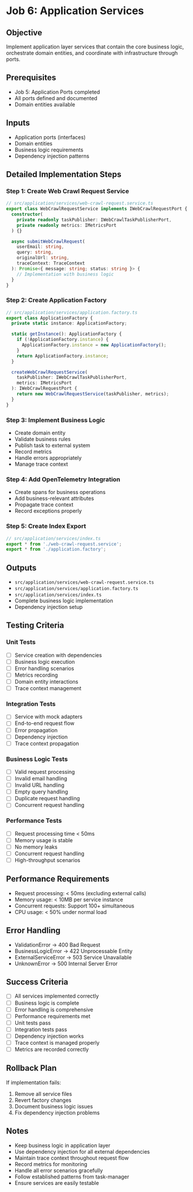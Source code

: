 # Job 6: Application Services

## Objective
Implement application layer services that contain the core business logic, orchestrate domain entities, and coordinate with infrastructure through ports.

## Prerequisites
- Job 5: Application Ports completed
- All ports defined and documented
- Domain entities available

## Inputs
- Application ports (interfaces)
- Domain entities
- Business logic requirements
- Dependency injection patterns

## Detailed Implementation Steps

### Step 1: Create Web Crawl Request Service
```typescript
// src/application/services/web-crawl-request.service.ts
export class WebCrawlRequestService implements IWebCrawlRequestPort {
  constructor(
    private readonly taskPublisher: IWebCrawlTaskPublisherPort,
    private readonly metrics: IMetricsPort
  ) {}

  async submitWebCrawlRequest(
    userEmail: string,
    query: string,
    originalUrl: string,
    traceContext: TraceContext
  ): Promise<{ message: string; status: string }> {
    // Implementation with business logic
  }
}
```

### Step 2: Create Application Factory
```typescript
// src/application/services/application.factory.ts
export class ApplicationFactory {
  private static instance: ApplicationFactory;

  static getInstance(): ApplicationFactory {
    if (!ApplicationFactory.instance) {
      ApplicationFactory.instance = new ApplicationFactory();
    }
    return ApplicationFactory.instance;
  }

  createWebCrawlRequestService(
    taskPublisher: IWebCrawlTaskPublisherPort,
    metrics: IMetricsPort
  ): IWebCrawlRequestPort {
    return new WebCrawlRequestService(taskPublisher, metrics);
  }
}
```

### Step 3: Implement Business Logic
- Create domain entity
- Validate business rules
- Publish task to external system
- Record metrics
- Handle errors appropriately
- Manage trace context

### Step 4: Add OpenTelemetry Integration
- Create spans for business operations
- Add business-relevant attributes
- Propagate trace context
- Record exceptions properly

### Step 5: Create Index Export
```typescript
// src/application/services/index.ts
export * from './web-crawl-request.service';
export * from './application.factory';
```

## Outputs
- `src/application/services/web-crawl-request.service.ts`
- `src/application/services/application.factory.ts`
- `src/application/services/index.ts`
- Complete business logic implementation
- Dependency injection setup

## Testing Criteria

### Unit Tests
- [ ] Service creation with dependencies
- [ ] Business logic execution
- [ ] Error handling scenarios
- [ ] Metrics recording
- [ ] Domain entity interactions
- [ ] Trace context management

### Integration Tests
- [ ] Service with mock adapters
- [ ] End-to-end request flow
- [ ] Error propagation
- [ ] Dependency injection
- [ ] Trace context propagation

### Business Logic Tests
- [ ] Valid request processing
- [ ] Invalid email handling
- [ ] Invalid URL handling
- [ ] Empty query handling
- [ ] Duplicate request handling
- [ ] Concurrent request handling

### Performance Tests
- [ ] Request processing time < 50ms
- [ ] Memory usage is stable
- [ ] No memory leaks
- [ ] Concurrent request handling
- [ ] High-throughput scenarios

## Performance Requirements
- Request processing: < 50ms (excluding external calls)
- Memory usage: < 10MB per service instance
- Concurrent requests: Support 100+ simultaneous
- CPU usage: < 50% under normal load

## Error Handling
- ValidationError → 400 Bad Request
- BusinessLogicError → 422 Unprocessable Entity
- ExternalServiceError → 503 Service Unavailable
- UnknownError → 500 Internal Server Error

## Success Criteria
- [ ] All services implemented correctly
- [ ] Business logic is complete
- [ ] Error handling is comprehensive
- [ ] Performance requirements met
- [ ] Unit tests pass
- [ ] Integration tests pass
- [ ] Dependency injection works
- [ ] Trace context is managed properly
- [ ] Metrics are recorded correctly

## Rollback Plan
If implementation fails:
1. Remove all service files
2. Revert factory changes
3. Document business logic issues
4. Fix dependency injection problems

## Notes
- Keep business logic in application layer
- Use dependency injection for all external dependencies
- Maintain trace context throughout request flow
- Record metrics for monitoring
- Handle all error scenarios gracefully
- Follow established patterns from task-manager
- Ensure services are easily testable
